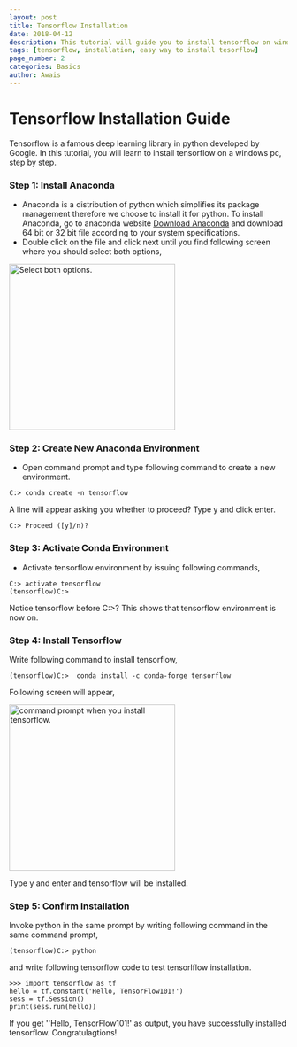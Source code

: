 ```yaml
---
layout: post
title: Tensorflow Installation 
date: 2018-04-12 
description: This tutorial will guide you to install tensorflow on windows computer. Installation will be as easy as 1,2,3. Click to see details.
tags: [tensorflow, installation, easy way to install tesorflow]
page_number: 2
categories: Basics
author: Awais
---
```


# Tensorflow Installation Guide
Tensorflow is a famous deep learning library in python developed by Google. In this tutorial, you will learn to install tensorflow on a windows pc, step by step. 

### Step 1: Install Anaconda 
*  Anaconda is a distribution of python which simplifies its package management therefore we choose to install it for python. To install Anaconda, go to anaconda website [Download Anaconda](https://www.anaconda.com/download/#windows) and download 64 bit or 32 bit file according to your system specifications. 
* Double  click on the file and click next until you find following screen where you should select both options,

<img src="E:\Semester3\website\Tensorflow Tutorials\Basic\images\1_fig1.png" alt="Select both options." style="width: 300px;"/>

### Step 2: Create New Anaconda Environment 
* Open command prompt and type following command to create a new environment. 
```console
C:> conda create -n tensorflow 
```
A line will appear asking you whether to proceed? Type y and click enter.
```console
C:> Proceed ([y]/n)?  
```

### Step 3: Activate Conda Environment 
* Activate tensorflow environment by issuing following commands,
```console
C:> activate tensorflow
(tensorflow)C:>  
```
Notice tensorflow before C:>? This shows that tensorflow environment is now on.
### Step 4: Install Tensorflow
Write following command to install tensorflow,
```console
(tensorflow)C:>  conda install -c conda-forge tensorflow 
```
Following screen will appear,

<img src="E:\Semester3\website\Tensorflow Tutorials\Basic\images\1_fig2.PNG" alt="command prompt when you install tensorflow." style="width: 300px;"/>

Type y and enter and tensorflow will be installed.
### Step 5: Confirm Installation 
Invoke python in the same prompt by writing following command in the same command prompt,
```console
(tensorflow)C:> python 
```
and write following tensorflow code to test tensorlflow installation.
```console
>>> import tensorflow as tf
hello = tf.constant('Hello, TensorFlow101!')
sess = tf.Session()
print(sess.run(hello)) 
```
If you get ''Hello, TensorFlow101!' as output, you have successfully installed tensorflow. Congratulagtions!
